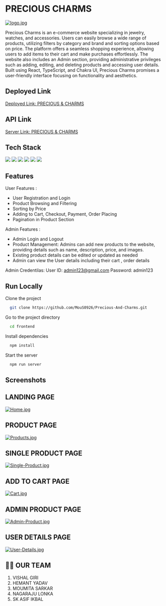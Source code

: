 # PRECIOUS CHARMS


[![logo.jpg](https://i.postimg.cc/9fKdqJgy/logo.jpg)](https://postimg.cc/nsKjyYJL)



Precious Charms is an e-commerce website specializing in jewelry, watches, and accessories. Users can easily browse a wide range of products, utilizing filters by category and brand and sorting options based on price. The platform offers a seamless shopping experience, allowing users to add items to their cart and make purchases effortlessly. The website also includes an Admin section, providing administrative privileges such as adding, editing, and deleting products and accessing user details. Built using React, TypeScript, and Chakra UI, Precious Charms promises a user-friendly interface focusing on functionality and aesthetics.


## Deployed Link

[Deployed Link:  PRECIOUS & CHARMS](https://precious-and-charms-one.vercel.app/)


## API Link
[Server Link: PRECIOUS & CHARMS](https://precious-n-charms.onrender.com/)

## Tech Stack
<div>
  <img src="https://img.shields.io/badge/React-text?style=for-the-badge&logo=React&color=204456" />
   <img src="https://img.shields.io/badge/redux-text?style=for-the-badge&logo=redux&color=204456" />
   <img src="https://img.shields.io/badge/typescript-text?style=for-the-badge&logo=typescript&color=204456" />
   <img src="https://img.shields.io/badge/chakraui-text?style=for-the-badge&logo=chakraui&color=204456" />
 <img src="https://img.shields.io/badge/HTML5-text?style=for-the-badge&logo=HTML5&color=2b3b35" />
  <img src="https://img.shields.io/badge/javascript-text?style=for-the-badge&logo=javascript&color=204456" />
</div>

## Features

User Features :
- User Registration and Login
- Product Browsing and Filtering
- Sorting by Price
- Adding to Cart, Checkout, Payment, Order Placing
- Pagination in Product Section

Admin Features :
- Admin  Login and Logout
- Product Management: Admins can add new products to the website, providing details such as name, description, price, and images.
- Existing product details can be edited or updated as needed
- Admin can view the User details including their cart , order details

Admin Credentilas:
User ID: admin123@gmail.com
Password: admin123


## Run Locally

Clone the project

```bash
  git clone https://github.com/MouS0926/Precious-And-Charms.git
```

Go to the project directory

```bash
  cd frontend
```

Install dependencies

```bash
  npm install 

```

Start the server

```bash
  npm run server
```

## Screenshots

## LANDING PAGE
[![Home.jpg](https://i.postimg.cc/hPz2yQTD/Home.jpg)](https://postimg.cc/XpWKXJsm)

## PRODUCT PAGE
[![Products.jpg](https://i.postimg.cc/QtpZ2YRb/Products.jpg)](https://postimg.cc/r0FHWjy0)

## SINGLE PRODUCT PAGE
[![Single-Product.jpg](https://i.postimg.cc/gJK5vgrt/Single-Product.jpg)](https://postimg.cc/k6BfCFQW)

## ADD TO CART PAGE
[![Cart.jpg](https://i.postimg.cc/44L2s7cc/Cart.jpg)](https://postimg.cc/7bznNLmP)

## ADMIN PRODUCT PAGE
[![Admin-Product.jpg](https://i.postimg.cc/Bv4Bx4Ds/Admin-Product.jpg)](https://postimg.cc/sMHWzFw0)

## USER DETAILS PAGE
[![User-Details.jpg](https://i.postimg.cc/2ys43Dms/User-Details.jpg)](https://postimg.cc/p5B913mC)


## 👩‍🚒 OUR TEAM

1. VISHAL GIRI
2. HEMANT YADAV
3. MOUMITA SARKAR
4. NAGARAJU LONKA 
5. SK ASIF IKBAL
